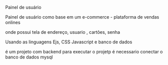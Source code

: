 Painel de usuário

Painel de usuário como base em um e-commerce - plataforma de vendas onlines

onde possui tela de endereço, usuario , cartões, senha

Usando as linguagens  Ejs, CSS Javascript e banco de dados 

é um projeto com backend para executar o projetp é necessario conectar o banco de dados mysql 
